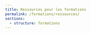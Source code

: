```yaml
---
title: Ressources pour les formations
permalink: /formations/ressources/
sections:
  - structure: formations
---
```

